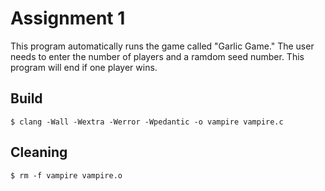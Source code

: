 # Assignment 1

This program automatically runs the game called "Garlic Game." The user needs to enter the number of players and a ramdom seed number. This program will end if one player wins.

## Build

	$ clang -Wall -Wextra -Werror -Wpedantic -o vampire vampire.c

## Cleaning

	$ rm -f vampire vampire.o
